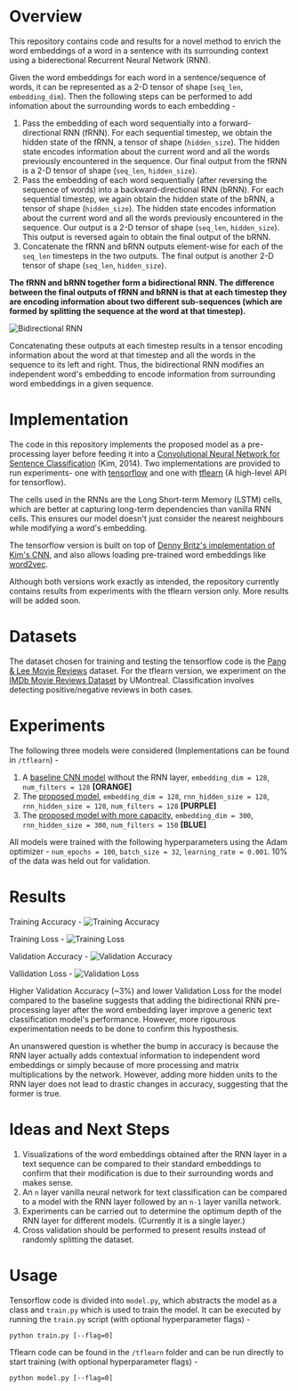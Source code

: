 # Overview
This repository contains code and results for a novel method to enrich the word embeddings of a word in a sentence with its surrounding context using a biderectional Recurrent Neural Network (RNN). 

Given the word embeddings for each word in a sentence/sequence of words, it can be represented as a 2-D tensor of shape (`seq_len`, `embedding_dim`). Then the following steps can be performed to add infomation about the surrounding words to each embedding - 

1. Pass the embedding of each word sequentially into a forward-directional RNN (fRNN). For each sequential timestep, we obtain the hidden state of the fRNN, a tensor of shape (`hidden_size`). The hidden state encodes information about the current word and all the words previously encountered in the sequence. Our final output from the fRNN is a 2-D tensor of shape (`seq_len`, `hidden_size`). 
2. Pass the embedding of each word sequentially (after reversing the sequence of words) into a backward-directional RNN (bRNN). For each sequential timestep, we again obtain the hidden state of the bRNN, a tensor of shape (`hidden_size`). The hidden state encodes information about the current word and all the words previously encountered in the sequence. Our output is a 2-D tensor of shape (`seq_len`, `hidden_size`). This output is reversed again to obtain the final output of the bRNN. 
3. Concatenate the fRNN and bRNN outputs element-wise for each of the `seq_len` timesteps in the two outputs. The final output is another 2-D tensor of shape (`seq_len`, `hidden_size`).

**The fRNN and bRNN together form a bidirectional RNN. The difference between the final outputs of fRNN and bRNN is that at each timestep they are encoding information about two different sub-sequences (which are formed by splitting the sequence at the word at that timestep).**

![Bidirectional RNN](https://raw.githubusercontent.com/chaitjo/lstm-context-embeddings/master/res/bidirectional-rnn.png)

Concatenating these outputs at each timestep results in a tensor encoding information about the word at that timestep and all the words in the sequence to its left and right. Thus, the bidirectional RNN modifies an independent word's embedding to encode information from surrounding word embeddings in a given sequence.

# Implementation
The code in this repository implements the proposed model as a pre-processing layer before feeding it into a [Convolutional Neural Network for Sentence Classification](https://arxiv.org/abs/1408.5882) (Kim, 2014). Two implementations are provided to run experiments- one with [tensorflow](https://www.tensorflow.org/) and one with [tflearn](http://tflearn.org/) (A high-level API for tensorflow).

The cells used in the RNNs are the Long Short-term Memory (LSTM) cells, which are better at capturing long-term dependencies than vanilla RNN cells. This ensures our model doesn't just consider the nearest neighbours while modifying a word's embedding. 

The tensorflow version is built on top of [Denny Britz's implementation of Kim's CNN](https://github.com/dennybritz/cnn-text-classification-tf), and also allows loading pre-trained word embeddings like [word2vec](https://code.google.com/archive/p/word2vec/).

Although both versions work exactly as intended, the repository currently contains results from experiments with the tflearn version only. More results will be added soon.

# Datasets
The dataset chosen for training and testing the tensorflow code is the [Pang & Lee Movie Reviews](http://www.cs.cornell.edu/people/pabo/movie-review-data/) dataset. For the tflearn version, we experiment on the [IMDb Movie Reviews Dataset](http://www.iro.umontreal.ca/~lisa/deep/data/imdb.pkl) by UMontreal. Classification involves detecting positive/negative
reviews in both cases.

# Experiments
The following three models were considered (Implementations can be found in `/tflearn`) -

1. A [baseline CNN model](https://raw.githubusercontent.com/chaitjo/lstm-context-embeddings/master/res/cnn-128.png) without the RNN layer, `embedding_dim = 128`, `num_filters = 128` **[ORANGE]**
2. The [proposed model](https://raw.githubusercontent.com/chaitjo/lstm-context-embeddings/master/res/lstm%2Bcnn-128.png), `embedding_dim = 128`, `rnn_hidden_size = 128`, `rnn_hidden_size = 128`, `num_filters = 128` **[PURPLE]**
2. The [proposed model with more capacity](https://raw.githubusercontent.com/chaitjo/lstm-context-embeddings/master/res/lstm%2Bcnn-300.png), `embedding_dim = 300`, `rnn_hidden_size = 300`, `num_filters = 150` **[BLUE]**

All models were trained with the following hyperparameters using the Adam optimizer - `num_epochs = 100`, `batch_size = 32`, `learning_rate = 0.001`. 10% of the data was held out for validation.

# Results
Training Accuracy - 
![Training Accuracy](https://raw.githubusercontent.com/chaitjo/lstm-context-embeddings/master/res/acc.png)

Training Loss -
![Training Loss](https://raw.githubusercontent.com/chaitjo/lstm-context-embeddings/master/res/loss.png)

Validation Accuracy -
![Validation Accuracy](https://raw.githubusercontent.com/chaitjo/lstm-context-embeddings/master/res/acc-val.png)

Vallidation Loss -
![Validation Loss](https://raw.githubusercontent.com/chaitjo/lstm-context-embeddings/master/res/loss-val.png)

Higher Validation Accuracy (~3%) and lower Validation Loss for the model compared to the baseline suggests that adding the bidirectional RNN pre-processing layer after the word embedding layer improve a generic text classification model's performance. However, more rigourous experimentation needs to be done to confirm this hyposthesis.

An unanswered question is whether the bump in accuracy is because the RNN layer actually adds contextual information to independent word embeddings or simply because of more processing and matrix multiplications by the network. However, adding more hidden units to the RNN layer does not lead to drastic changes in accuracy, suggesting that the former is true.

# Ideas and Next Steps
1. Visualizations of the word embeddings obtained after the RNN layer in a text sequence can be compared to their standard embeddings to confirm that their modification is due to their surrounding words and makes sense.
2. An `n` layer vanilla neural network for text classification can be compared to a model with the RNN layer followed by an `n-1` layer vanilla network.
3. Experiments can be carried out to determine the optimum depth of the RNN layer for different models. (Currently it is a single layer.)
4. Cross validation should be performed to present results instead of randomly splitting the dataset.

# Usage
Tensorflow code is divided into `model.py`, which abstracts the model as a class and `train.py` which is used to train the model. It can be executed by running the `train.py` script (with optional hyperparameter flags) -
```
python train.py [--flag=0]
```

Tflearn code can be found in the `/tflearn` folder and can be run directly to start training (with optional hyperparameter flags) - 
```
python model.py [--flag=0]
```
